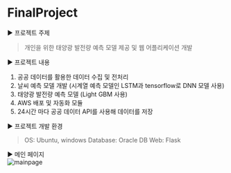 # FinalProject

▶ 프로젝트 주제
   >개인을 위한 태양광 발전량 예측 모델 제공 및 웹 어플리케이션 개발
   
   
▶ 프로젝트 내용
   1. 공공 데이터를 활용한 데이터 수집 및 전처리
   2. 날씨 예측 모델 개발 (시계열 예측 모델인 LSTM과 tensorflow로 DNN 모델 사용)
   3. 태양광 발전량 예측 모델 (Light GBM 사용)
   4. AWS 배포 및 자동화 모듈
   5. 24시간 마다 공공 데이터 API를 사용해 데이터를 저장
   
   
▶ 프로젝트 개발 환경
   >OS: Ubuntu, windows
   >Database: Oracle DB
   >Web: Flask
   
   
▶ 메인 페이지  
   ![mainpage](https://user-images.githubusercontent.com/76515877/138997193-380107e3-d505-49df-a9b7-81f6ef884fb7.jpg)
